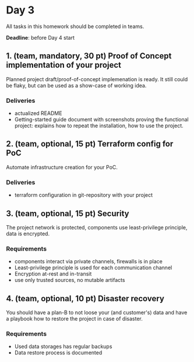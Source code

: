 # Day 3

All tasks in this homework should be completed in teams.

**Deadline**: before Day 4 start

## 1. (team, mandatory, 30 pt) Proof of Concept implementation of your project

Planned project draft/proof-of-concept implemenation is ready. It still could be flaky, but can be used as a show-case of working idea.

### Deliveries

- actualized README
- Getting-started guide document with screenshots proving the functional project: explains how to repeat the installation, how to use the project.

## 2. (team, optional, 15 pt) Terraform config for PoC

Automate infrastructure creation for your PoC.

### Deliveries

- terraform configuration in git-repository with your project

## 3. (team, optional, 15 pt) Security

The project network is protected, components use least-privilege principle, data is encrypted.

### Requirements

- components interact via private channels, firewalls is in place
- Least-privilege principle is used for each communication channel
- Encryption at-rest and in-transit
- use only trusted sources, no mutable artifacts

## 4. (team, optional, 10 pt) Disaster recovery

You should have a plan-B to not loose your (and customer's) data and have a playbook how to restore the project in case of disaster.

### Requirements

- Used data storages has regular backups
- Data restore process is documented
